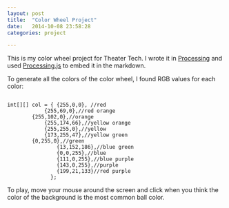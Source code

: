 ```yaml
---
layout: post
title:  "Color Wheel Project"
date:   2014-10-08 23:58:28
categories: project

---
```

<script type="text/javascript" src="/resources/processing.min.js"> </script>
<canvas type="application/processing" data-processing-sources="/resources/ColorWheel.pde"> </canvas>

This is my color wheel project for Theater Tech. I wrote it in [Processing](http://www.processing.org) and used [Processing.js](http://processingjs.org/) to embed it in the markdown.

To generate all the colors of the color wheel, I found RGB values for each color:

<pre style="overflow-x: auto;"><code data-language="java">
int[][] col = { {255,0,0}, //red
    		{255,69,0},//red orange
		{255,102,0},//orange
    		{255,174,66},//yellow orange
    		{255,255,0},//yellow
    		{173,255,47},//yellow green
		{0,255,0},//green
                {13,152,186},//blue green
                {0,0,255},//blue
                {111,0,255},//blue purple
                {143,0,255},//purple
                {199,21,133}//red purple
              };
</code></pre>

To play, move your mouse around the screen and click when you think the color of the background is the most common ball color.

